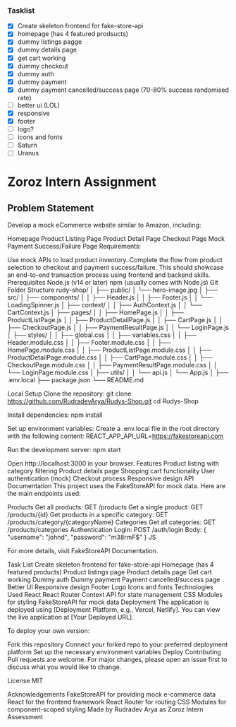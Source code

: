 ### Tasklist

* [x] Create skeleton frontend for fake-store-api
* [x] homepage (has 4 featured prodsucts)
* [x] dummy listings pagge
* [x] dummy details page
* [x] get cart working
* [x] dummy checkout
* [x] dummy auth
* [x] dummy payment
* [x] dummy payment cancelled/success page (70-80% success randomised rate)
* [ ] better ui (LOL)
* [x] responsive
* [x] footer
* [ ] logo? 
* [ ] icons and fonts
* [ ] Saturn
* [ ] Uranus

# Zoroz Intern Assignment 
## Problem Statement
Develop a mock eCommerce website similar to Amazon, including:

Homepage
Product Listing Page
Product Detail Page
Checkout Page
Mock Payment Success/Failure Page
Requirements:

Use mock APIs to load product inventory.
Complete the flow from product selection to checkout and payment success/failure.
This should showcase an end-to-end transaction process using frontend and backend skills.
Prerequisites
Node.js (v14 or later)
npm (usually comes with Node.js)
Git
Folder Structure
rudy-shop/
│
├── public/
│   └── hero-image.jpg
│
├── src/
│   ├── components/
│   │   ├── Header.js
│   │   ├── Footer.js
│   │   └── LoadingSpinner.js
│   ├── context/
│   │   ├── AuthContext.js
│   │   └── CartContext.js
│   ├── pages/
│   │   ├── HomePage.js
│   │   ├── ProductListPage.js
│   │   ├── ProductDetailPage.js
│   │   ├── CartPage.js
│   │   ├── CheckoutPage.js
│   │   ├── PaymentResultPage.js
│   │   └── LoginPage.js
│   ├── styles/
│   │   ├── global.css
│   │   ├── variables.css
│   │   ├── Header.module.css
│   │   ├── Footer.module.css
│   │   ├── HomePage.module.css
│   │   ├── ProductListPage.module.css
│   │   ├── ProductDetailPage.module.css
│   │   ├── CartPage.module.css
│   │   ├── CheckoutPage.module.css
│   │   ├── PaymentResultPage.module.css
│   │   └── LoginPage.module.css
│   ├── utils/
│   │   └── api.js
│   └── App.js
│
├── .env.local
├── package.json
└── README.md


Local Setup
Clone the repository:
git clone https://github.com/RudradevArya/Rudys-Shop.git
cd Rudys-Shop


Install dependencies:
npm install


Set up environment variables: Create a .env.local file in the root directory with the following content:
REACT_APP_API_URL=https://fakestoreapi.com


Run the development server:
npm start


Open http://localhost:3000 in your browser.
Features
Product listing with category filtering
Product details page
Shopping cart functionality
User authentication (mock)
Checkout process
Responsive design
API Documentation
This project uses the FakeStoreAPI for mock data. Here are the main endpoints used:

Products
Get all products: GET /products
Get a single product: GET /products/{id}
Get products in a specific category: GET /products/category/{categoryName}
Categories
Get all categories: GET /products/categories
Authentication
Login: POST /auth/login Body:
{
    "username": "johnd",
    "password": "m38rmF$"
  }
JS




For more details, visit FakeStoreAPI Documentation.

Task List
 Create skeleton frontend for fake-store-api
 Homepage (has 4 featured products)
 Product listings page
 Product details page
 Get cart working
 Dummy auth
 Dummy payment
 Payment cancelled/success page
 Better UI
 Responsive design
 Footer
 Logo
 Icons and fonts
Technologies Used
React
React Router
Context API for state management
CSS Modules for styling
FakeStoreAPI for mock data
Deployment
The application is deployed using [Deployment Platform, e.g., Vercel, Netlify]. You can view the live application at [Your Deployed URL].

To deploy your own version:

Fork this repository
Connect your forked repo to your preferred deployment platform
Set up the necessary environment variables
Deploy
Contributing
Pull requests are welcome. For major changes, please open an issue first to discuss what you would like to change.

License
MIT

Acknowledgements
FakeStoreAPI for providing mock e-commerce data
React for the frontend framework
React Router for routing
CSS Modules for component-scoped styling
Made by Rudradev Arya as Zoroz Intern Assessment